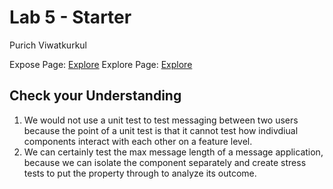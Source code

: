 # Lab 5 - Starter  
Purich Viwatkurkul  

Expose Page: [Explore](https://pviwatkurkul.github.io/Lab5_Starter/expose.html)
Explore Page: [Explore](https://pviwatkurkul.github.io/Lab5_Starter/explore.html)

## Check your Understanding
1. We would not use a unit test to test messaging between two users because the point of a unit test is that it cannot test how indivdiual components interact with each other on a feature level.
2. We can certainly test the max message length of a message application, because we can isolate the component separately and create stress tests to put the property through to analyze its outcome.

